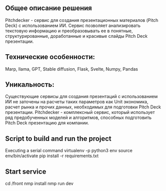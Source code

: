 ## Общее описание решения
Pitchdecker  - сервис для создания презентационных материалов (Pitch Deck) с использованием ИИ. Сервис позволяет анализировать текстовую информацию и преобразовывать ее в понятные, 
структурированные, доработанные и красивые слайды Pitch Deck презентации. 

## Технические особенности:

Marp, llama, GPT, Stable diffusion, Flask, Svelte, Numpy, Pandas

## Уникальность:

Существующие сервисы для создания презентаций с использованием ИИ не заточены на расчеты таких параметров как Unit экономика, расчет рынка и прочих данных, необходимых для подготовки Pitch Deck презентации. 
Pitchdecker - комплексный сервис, который использует ряд предобученных моделей и алгоритмов, способных подготовить Pitch Deck презентацию для компании.

## Script to build and run the project
Executing a serial command
virtualenv -p python3 env
source env/bin/activate
pip install -r requirements.txt


## Start service
cd /front 
nmp install
nmp run dev
